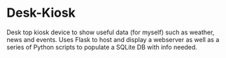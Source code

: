 # Desk-Kiosk
Desk top kiosk device to show useful data (for myself) such as weather, news and events. Uses Flask to host and display a webserver as well as a series of Python scripts to populate a SQLite DB with info needed.
